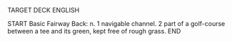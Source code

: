 TARGET DECK
ENGLISH

START
Basic
Fairway
Back: n. 1 navigable channel. 2 part of a golf-course between a tee and its green, kept free of rough grass.
END
